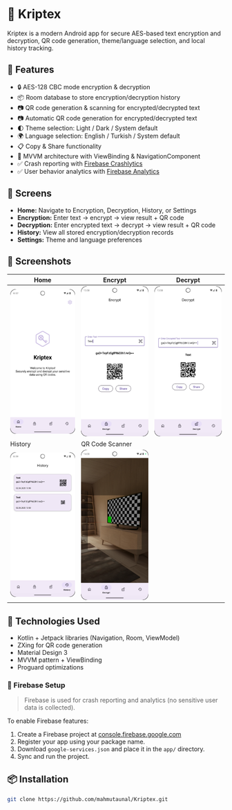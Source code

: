 # 🔐 Kriptex

Kriptex is a modern Android app for secure AES-based text encryption and decryption, QR code generation, theme/language selection, and local history tracking.

## 🚀 Features

- 🔒 AES-128 CBC mode encryption & decryption
- 📦 Room database to store encryption/decryption history
- 📷 QR code generation & scanning for encrypted/decrypted text
- 📷 Automatic QR code generation for encrypted/decrypted text
- 🌓 Theme selection: Light / Dark / System default
- 🌍 Language selection: English / Turkish / System default
- 📋 Copy & Share functionality
- 🧠 MVVM architecture with ViewBinding & NavigationComponent
- ✅ Crash reporting with [Firebase Crashlytics](https://firebase.google.com/docs/crashlytics)
- ✅ User behavior analytics with [Firebase Analytics](https://firebase.google.com/docs/analytics)

## 📱 Screens

- **Home:** Navigate to Encryption, Decryption, History, or Settings
- **Encryption:** Enter text → encrypt → view result + QR code
- **Decryption:** Enter encrypted text → decrypt → view result + QR code
- **History:** View all stored encryption/decryption records
- **Settings:** Theme and language preferences

## 📸 Screenshots

| Home | Encrypt | Decrypt |
|------|---------|---------|
| ![](assets/home_screen.png) | ![](assets/encrypt_screen.png) | ![](assets/decrypt_screen.png) |
| History | QR Code Scanner |
| ![](assets/history_screen.png) | ![](assets/barcode_screen.png) |

## 💾 Technologies Used

- Kotlin + Jetpack libraries (Navigation, Room, ViewModel)
- ZXing for QR code generation
- Material Design 3
- MVVM pattern + ViewBinding
- Proguard optimizations

### 🔧 Firebase Setup

> Firebase is used for crash reporting and analytics (no sensitive user data is collected).

To enable Firebase features:
1. Create a Firebase project at [console.firebase.google.com](https://console.firebase.google.com)
2. Register your app using your package name.
3. Download `google-services.json` and place it in the `app/` directory.
4. Sync and run the project.

## 📦 Installation

```bash
git clone https://github.com/mahmutaunal/Kriptex.git

